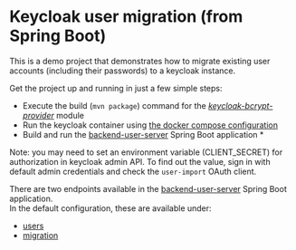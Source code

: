 # Keycloak user migration (from Spring Boot)
This is a demo project that demonstrates how to migrate existing user accounts (including their passwords) to a 
keycloak instance.

Get the project up and running in just a few simple steps: 
- Execute the build (`mvn package`) command for the _[keycloak-bcrypt-provider](./keycloak)_ module
- Run the keycloak container using [the docker compose configuration](./keycloak/keycloak-docker.yaml)
- Build and run the [backend-user-server](./backend-user-sever) Spring Boot application *

Note: you may need to set an environment variable (CLIENT_SECRET) for authorization in keycloak admin API. 
To find out the value, sign in with default admin credentials and check the `user-import` OAuth client.

There are two endpoints available in the [backend-user-server](./backend-user-sever) Spring Boot application.  
In the default configuration, these are available under: 
 - [users](http://localhost:8080/users)
 - [migration](http://localhost:8080/migrate)